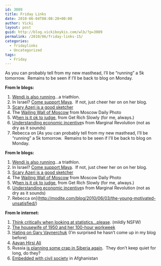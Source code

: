 ```yaml
---
id: 3089
title: Friday Links
date: 2010-06-04T08:08:20+00:00
author: Vicki
layout: post
guid: http://blog.vickiboykis.com/wlb/?p=3089
permalink: /2010/06/friday-links-15/
categories:
  - fridaylinks
  - Uncategorized
tags:
  - Friday
---
```

As you can probably tell from my new masthead, I&#8217;ll be &#8220;running&#8221; a 5k tomorrow.  Remains to be seen if I&#8217;ll be back to blog on Monday.

**From le blogs:**

  1. [Wendi is also runnin](http://wendiaarons.com/2010/06/the-reluctant-triathlete.html)g&#8230;a triathlon.
  2. In Israel?  [Come support Maya](http://howtobeisraeli.blogspot.com/2010/06/come-see-me-perform-with-haifa-english.html).  If not, just cheer her on on her blog.
  3. [Scary Azeri is a good sketcher](http://www.expatharem.com/2010/06/02/macho-smooches/)
  4. The [Wailing Wall of Moscow](http://moscowdailyshot.blogspot.com/2010/06/wailing-wall.html) from Moscow Daily Photo
  5. W[hen is it ok to judge](http://www.getrichslowly.org/blog/2010/06/02/casting-stones-when-is-it-okay-to-judge/), from Get Rich Slowly (for me, always.)
  6. [Understanding economic incentive](http://www.marginalrevolution.com/marginalrevolution/2010/06/understanding-incentives.html)s from Marginal Revolution (not as dry as it sounds)
  7. Rebecca on [As you can probably tell from my new masthead, I&#8217;ll be &#8220;running&#8221; a 5k tomorrow.  Remains to be seen if I&#8217;ll be back to blog on Monday.

**From le blogs:**

  1. [Wendi is also runnin](http://wendiaarons.com/2010/06/the-reluctant-triathlete.html)g&#8230;a triathlon.
  2. In Israel?  [Come support Maya](http://howtobeisraeli.blogspot.com/2010/06/come-see-me-perform-with-haifa-english.html).  If not, just cheer her on on her blog.
  3. [Scary Azeri is a good sketcher](http://www.expatharem.com/2010/06/02/macho-smooches/)
  4. The [Wailing Wall of Moscow](http://moscowdailyshot.blogspot.com/2010/06/wailing-wall.html) from Moscow Daily Photo
  5. W[hen is it ok to judge](http://www.getrichslowly.org/blog/2010/06/02/casting-stones-when-is-it-okay-to-judge/), from Get Rich Slowly (for me, always.)
  6. [Understanding economic incentive](http://www.marginalrevolution.com/marginalrevolution/2010/06/understanding-incentives.html)s from Marginal Revolution (not as dry as it sounds)
  7. Rebecca on](http://modite.com/blog/2010/06/03/the-young-motivated-unsatisfied/) 

**From le internet:** 

  1. [Think critically when looking at statistics&#8230;please](http://www.boingboing.net/2010/06/03/think-critically-whe.html). (mildly NSFW)
  2. [The housewife of 1950 and her 100-hour workweek](http://longstreet.typepad.com/thesciencebookstore/2010/06/jf.html)
  3. [Hating on Gary Vaynerchuk](http://www.newyorker.com/talk/2010/06/07/100607ta_talk_friend) (I&#8217;m surprised he hasn&#8217;t come up in my blog before)
  4. [Aayan Hirsi Ali](http://goatmilkblog.com/2010/06/02/the-gadfly-ayaan-hirsi-ali/)
  5. Russia [is planning some crap in Siberia again](http://www.robertamsterdam.com/2010/06/the_soft_underbelly_of_siberia.htm).  They don&#8217;t keep quiet for long, do they?
  6. [Embedded with civil society](http://www.undispatch.com/blog_sort/Embed%20Series/all/all) in Afghanistan